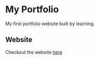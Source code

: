 # My Portfolio
My first portfolio website built by learning.

## Website
Checkout the website [here](https://shivamkrch.github.io/my-portfolio)
